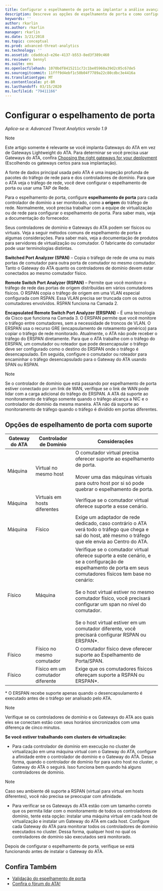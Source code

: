 ```yaml
---
title: Configurar o espelhamento de porta ao implantar a análise avançada de ameaças
description: Descreve as opções de espelhamento de porta e como configurá-las para o ATA
keywords: ''
author: rkarlin
ms.author: rkarlin
manager: rkarlin
ms.date: 3/21/2018
ms.topic: conceptual
ms.prod: advanced-threat-analytics
ms.technology: ''
ms.assetid: cdaddca3-e26e-4137-b553-8ed3f389c460
ms.reviewer: bennyl
ms.suite: ems
ms.openlocfilehash: 1070bdf8415211c72c1be05960a39d2c05c67de5
ms.sourcegitcommit: 11fff9d4ebf1c50b04f7789a22c80cdbc3e4416a
ms.translationtype: MT
ms.contentlocale: pt-BR
ms.lasthandoff: 03/15/2020
ms.locfileid: "79411166"
---
```

# <a name="configure-port-mirroring"></a>Configurar o espelhamento de porta

*Aplica-se a: Advanced Threat Analytics versão 1.9*

> [!NOTE] 
> Este artigo somente é relevante se você implanta Gateways do ATA em vez de Gateways Lightweight do ATA. Para determinar se você precisa usar Gateways do ATA, confira [Choosing the right gateways for your deployment](ata-capacity-planning.md#choosing-the-right-gateway-type-for-your-deployment) (Escolhendo os gateways certos para sua implantação).

A fonte de dados principal usada pelo ATA é uma inspeção profunda de pacotes do tráfego de rede para e dos controladores de domínio. Para que o ATA veja o tráfego de rede, você deve configurar o espelhamento de porta ou usar uma TAP de Rede.

Para o espelhamento de porta, configure **espelhamento de porta** para cada controlador de domínio a ser monitorado, como a **origem** do tráfego de rede. Normalmente, você precisa trabalhar com a equipe de virtualização ou de rede para configurar o espelhamento de porta.
Para saber mais, veja a documentação do fornecedor.

Seus controladores de domínio e Gateways do ATA podem ser físicos ou virtuais. Veja a seguir métodos comuns de espelhamento de porta e algumas considerações. Para saber mais, veja a documentação de produtos para servidores de virtualização ou comutador. O fabricante do comutador pode usar terminologias distintas.

**Switched Port Analyzer (SPAN)** – Copia o tráfego de rede de uma ou mais portas de comutador para outra porta de comutador no mesmo comutador. Tanto o Gateway do ATA quanto os controladores de domínio devem estar conectados ao mesmo comutador físico.

**Remote Switch Port Analyzer (RSPAN)**  – Permite que você monitore o tráfego de rede das portas de origem distribuídas em vários comutadores físicos. O RSPAN copia o tráfego de origem em uma VLAN especial configurada com RSPAN. Essa VLAN precisa ser truncada com os outros comutadores envolvidos. RSPAN funciona na Camada 2.

**Encapsulated Remote Switch Port Analyzer (ERSPAN)** – É uma tecnologia da Cisco que funciona na Camada 3. O ERSPAN permite que você monitore o tráfego entre comutadores, sem a necessidade de troncos de VLAN. O ERSPAN usa o recurso GRE (encapsulamento de roteamento genérico) para copiar o tráfego de rede monitorado. Atualmente, o ATA não pode receber o tráfego do ERSPAN diretamente. Para que o ATA trabalhe com o tráfego do ERSPAN, um comutador ou roteador que pode desencapsular o tráfego deve ser configurado como o destino do ERSPAN onde o tráfego é desencapsulado. Em seguida, configure o comutador ou roteador para encaminhar o tráfego desencapsulado para o Gateway do ATA usando SPAN ou RSPAN.

> [!NOTE]
> Se o controlador de domínio que está passando por espelhamento de porta estiver conectado por um link de WAN, verifique se o link de WAN pode lidar com a carga adicional do tráfego do ERSPAN.
> A ATA dá suporte ao monitoramento de tráfego somente quando o tráfego alcança a NIC e o controlador de domínio da mesma maneira. ATA não dá suporte ao monitoramento de tráfego quando o tráfego é dividido em portas diferentes.

## <a name="supported-port-mirroring-options"></a>Opções de espelhamento de porta com suporte

|Gateway do ATA|Controlador de Domínio|Considerações|
|---------------|---------------------|------------------|
|Máquina|Virtual no mesmo host|O comutador virtual precisa oferecer suporte ao espelhamento de porta.<br /><br />Mover uma das máquinas virtuais para outro host por si só pode quebrar o espelhamento de porta.|
|Máquina|Virtuais em hosts diferentes|Verifique se o comutador virtual oferece suporte a esse cenário.|
|Máquina|Físico|Exige um adaptador de rede dedicado, caso contrário o ATA verá todo o tráfego que chega e sai do host, até mesmo o tráfego que ele envia ao Centro do ATA.|
|Físico|Máquina|Verifique se o comutador virtual oferece suporte a este cenário, e se a configuração de espelhamento de porta em seus comutadores físicos tem base no cenário:<br /><br />Se o host virtual estiver no mesmo comutador físico, você precisará configurar um span no nível do comutador.<br /><br />Se o host virtual estiver em um comutador diferente, você precisará configurar RSPAN ou ERSPAN&#42;.|
|Físico|Físico no mesmo comutador|O comutador físico deve oferecer suporte ao Espelhamento de Porta/SPAN.|
|Físico|Físico em um comutador diferente|Exige que os comutadores físicos ofereçam suporte a RSPAN ou ERSPAN&#42;.|

&#42; O ERSPAN recebe suporte apenas quando o desencapsulamento é executado antes de o tráfego ser analisado pelo ATA.

> [!NOTE]
> Verifique se os controladores de domínio e os Gateways do ATA aos quais eles se conectam estão com seus horários sincronizados com uma diferença de cinco minutos.

**Se você estiver trabalhando com clusters de virtualização:**

-   Para cada controlador de domínio em execução no cluster de virtualização em uma máquina virtual com o Gateway do ATA, configure a afinidade entre o controlador de domínio e o Gateway do ATA. Dessa forma, quando o controlador de domínio for para outro host no cluster, o Gateway do ATA o seguirá. Isso funciona bem quando há alguns controladores de domínio.

> [!NOTE]
> Caso seu ambiente dê suporte a RSPAN (virtual para virtual em hosts diferentes), você não precisa se preocupar com afinidade.

-   Para verificar se os Gateways do ATA estão com um tamanho correto que os permita lidar com o monitoramento de todos os controladores de domínio, tente esta opção: instalar uma máquina virtual em cada host de virtualização e instalar um Gateway do ATA em cada host. Configure cada Gateway do ATA para monitorar todos os controladores de domínio executados no cluster. Dessa forma, qualquer host no qual os controladores de domínio são executados será monitorado.

Depois de configurar o espelhamento de porta, verifique se está funcionando antes de instalar o Gateway do ATA.

## <a name="see-also"></a>Confira Também
- [Validação do espelhamento de porta](validate-port-mirroring.md)
- [Confira o fórum do ATA!](https://social.technet.microsoft.com/Forums/security/home?forum=mata)
